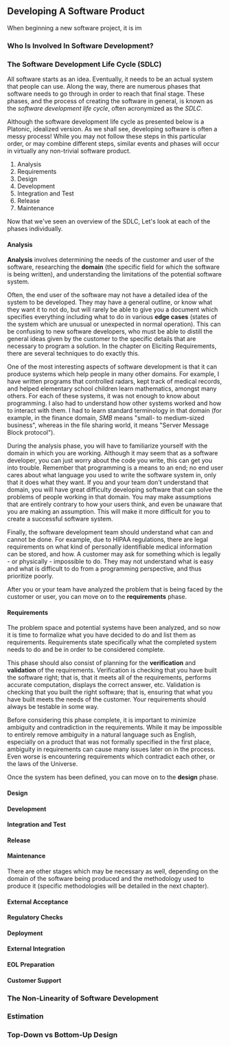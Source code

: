 ## Developing A Software Product

When beginning a new software project, it is im

### Who Is Involved In Software Development?

### The Software Development Life Cycle (SDLC)

All software starts as an idea.  Eventually, it needs to be an actual system that people can use.  Along the way, there are numerous phases that software needs to go through in order to reach that final stage.  These phases, and the process of creating the software in general, is known as the _software development life cycle_, often acronymized as the _SDLC_.

Although the software development life cycle as presented below is a Platonic, idealized version.  As we shall see, developing software is often a messy process!  While you may not follow these steps in this particular order, or may combine different steps, similar events and phases will occur in virtually any non-trivial software product.  

1. Analysis
1. Requirements
1. Design
1. Development
1. Integration and Test
1. Release
1. Maintenance

Now that we've seen an overview of the SDLC, Let's look at each of the phases individually.

#### Analysis

__Analysis__ involves determining the needs of the customer and user of the software, researching the __domain__ (the specific field for which the software is being written), and understanding the limitations of the potential software system.  

Often, the end user of the software may not have a detailed idea of the system to be developed.  They may have a general outline, or know what they want it to not do, but will rarely be able to give you a document which specifies everything including what to do in various __edge cases__ (states of the system which are unusual or unexpected in normal operation).  This can be confusing to new software developers, who must be able to distill the general ideas given by the customer to the specific details that are necessary to program a solution.  In the chapter on Eliciting Requirements, there are several techniques to do exactly this.

One of the most interesting aspects of software development is that it can produce systems which help people in many other domains.  For example, I have written programs that controlled radars, kept track of medical records, and helped elementary school children learn mathematics, amongst many others.  For each of these systems, it was not enough to know about programming.  I also had to understand how other systems worked and how to interact with them.  I had to learn standard terminology in that domain (for example, in the finance domain, _SMB_ means "small- to medium-sized business", whereas in the file sharing world, it means "Server Message Block protocol").  

During the analysis phase, you will have to familiarize yourself with the domain in which you are working.  Although it may seem that as a software developer, you can just worry about the code you write, this can get you into trouble.  Remember that programming is a means to an end; no end user cares about what language you used to write the software system in, only that it does what they want.  If you and your team don't understand that domain, you will have great difficulty developing software that can solve the problems of people working in that domain.  You may make assumptions that are entirely contrary to how your users think, and even be unaware that you are making an assumption.  This will make it more difficult for you to create a successful software system.

Finally, the software development team should understand what can and cannot be done.  For example, due to HIPAA regulations, there are legal requirements on what kind of personally identifiable medical information can be stored, and how.  A customer may ask for something which is legally - or physically - impossible to do.  They may not understand what is easy and what is difficult to do from a programming perspective, and thus prioritize poorly.  

After you or your team have analyzed the problem that is being faced by the customer or user, you can move on to the __requirements__ phase.

#### Requirements

The problem space and potential systems have been analyzed, and so now it is time to formalize what you have decided to do and list them as requirements.  Requirements state specifically what the completed system needs to do and be in order to be considered complete.

This phase should also consist of planning for the __verification__ and __validation__ of the requirements.  Verification is checking that you have built the software right; that is, that it meets all of the requirements, performs accurate computation, displays the correct answer, etc.  Validation is checking that you built the right software; that is, ensuring that what you have built meets the needs of the customer.  Your requirements should always be testable in some way.

Before considering this phase complete, it is important to minimize ambiguity and contradiction in the requirements.  While it may be impossible to entirely remove ambiguity in a natural language such as English, especially on a product that was not formally specified in the first place, ambiguity in requirements can cause many issues later on in the process.  Even worse is encountering requirements which contradict each other, or the laws of the Universe.

Once the system has been defined, you can move on to the __design__ phase.

#### Design


#### Development


#### Integration and Test


#### Release


#### Maintenance




There are other stages which may be necessary as well, depending on the domain of the software being produced and the methodology used to produce it (specific methodologies will be detailed in the next chapter).

#### External Acceptance

#### Regulatory Checks

#### Deployment

#### External Integration

#### EOL Preparation

#### Customer Support

### The Non-Linearity of Software Development

### Estimation

### Top-Down vs Bottom-Up Design
